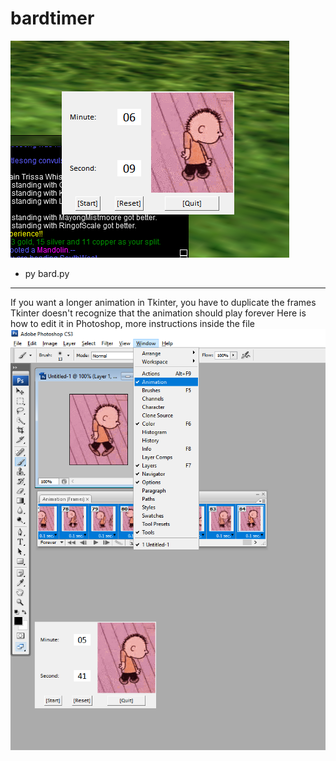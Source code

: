 # bardtimer

![](demo2.png)

- py bard.py

---------
If you want a longer animation in Tkinter, you have to duplicate the frames
Tkinter doesn't recognize that the animation should play forever
Here is how to edit it in Photoshop, more instructions inside the file
![](image.png)
